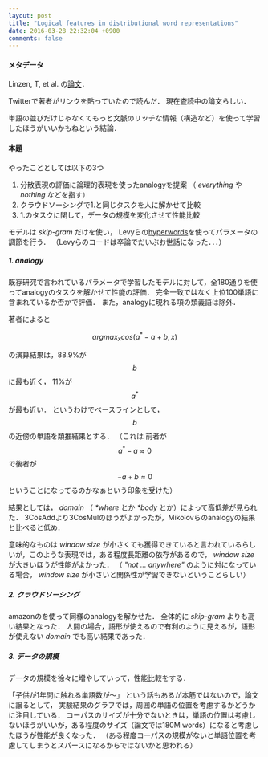 ```yaml
---
layout: post
title: "Logical features in distributional word representations"
date: 2016-03-28 22:32:04 +0900
comments: false
---
```


#### メタデータ
Linzen, T, et al. の[論文](http://tallinzen.net/media/papers/linzen_dupoux_spector_under_review.pdf)．

Twitterで著者がリンクを貼っていたので読んだ．
現在査読中の論文らしい．

単語の並びだけじゃなくてもっと文脈のリッチな情報（構造など）を使って学習したほうがいいかもねという結論．

#### 本題

やったこととしては以下の3つ

1. 分散表現の評価に論理的表現を使ったanalogyを提案
  （ _everything_ や _nothing_ などを指す）
1. クラウドソーシングで1.と同じタスクを人に解かせて比較
1. 1.のタスクに関して，データの規模を変化させて性能比較

モデルは _skip-gram_ だけを使い， Levyらの[hyperwords](https://bitbucket.org/omerlevy/hyperwords)を使ってパラメータの調節を行う．
（Levyらのコードは卒論でだいぶお世話になった．．．）

##### 1. analogy 

既存研究で言われているパラメータで学習したモデルに対して，全180通りを使ってanalogyのタスクを解かせて性能の評価．
完全一致ではなく上位100単語に含まれているか否かで評価．
また，analogyに現れる項の類義語は除外．

著者によると

$$argmax_{x} cos(a^{*}-a+b, x)$$

の演算結果は，88.9%が $$b$$ に最も近く， 11%が $$a^{*}$$ が最も近い．
というわけでベースラインとして， $$b$$ の近傍の単語を類推結果とする．
（これは 前者が $$a^{*}-a \approx 0$$ で後者が $$-a+b \approx 0$$ ということになってるのかなぁという印象を受けた）

結果としては， _domain_ （ _*where_ とか _*body_ とか）によって高低差が見られた．
3CosAddより3CosMulのほうがよかったが，Mikolovらのanalogyの結果と比べると低め．

意味的なものは _window size_ が小さくても獲得できていると言われているらしいが，このような表現では，ある程度長距離の依存があるので， _window size_ が大きいほうが性能がよかった．
（  _"not ... anywhere"_ のように対になっている場合， _window size_ が小さいと関係性が学習できないということらしい）

##### 2. クラウドソーシング

amazonのを使って同様のanalogyを解かせた．
全体的に _skip-gram_ よりも高い結果となった．
人間の場合，語形が使えるので有利のように見えるが，語形が使えない _domain_ でも高い結果であった．

##### 3. データの規模
データの規模を徐々に増やしていって，性能比較をする．

「子供が1年間に触れる単語数が〜」 という話もあるが本筋ではないので，論文に譲るとして，
実験結果のグラフでは，周囲の単語の位置を考慮するかどうかに注目している．
コーパスのサイズが十分でないときは，単語の位置は考慮しないほうがいいが，ある程度のサイズ（論文では180M words）になると考慮したほうが性能が良くなった．
（ある程度コーパスの規模がないと単語位置を考慮してしまうとスパースになるからではないかと思われる）
